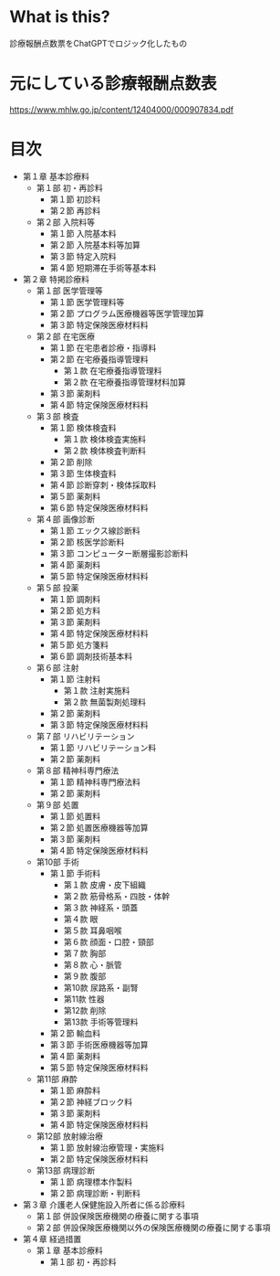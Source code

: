 # What is this?
診療報酬点数票をChatGPTでロジック化したもの

# 元にしている診療報酬点数表
https://www.mhlw.go.jp/content/12404000/000907834.pdf

# 目次
- 第１章 基本診療料
    - 第１部 初・再診料
        - 第１節 初診料
        - 第２節 再診料
    - 第２部 入院料等
        - 第１節 入院基本料
        - 第２節 入院基本料等加算
        - 第３節 特定入院料
        - 第４節 短期滞在手術等基本料
- 第２章 特掲診療料
    - 第１部 医学管理等
        - 第１節 医学管理料等
        - 第２節 プログラム医療機器等医学管理加算
        - 第３節 特定保険医療材料料
    - 第２部 在宅医療
        - 第１節 在宅患者診療・指導料
        - 第２節 在宅療養指導管理料
            - 第１款 在宅療養指導管理料
            - 第２款 在宅療養指導管理材料加算
        - 第３節 薬剤料
        - 第４節 特定保険医療材料料
    - 第３部 検査
        - 第１節 検体検査料
            - 第１款 検体検査実施料
            - 第２款 検体検査判断料
        - 第２節 削除
        - 第３節 生体検査料
        - 第４節 診断穿刺・検体採取料
        - 第５節 薬剤料
        - 第６節 特定保険医療材料料
    - 第４部 画像診断
        - 第１節 エックス線診断料
        - 第２節 核医学診断料
        - 第３節 コンピューター断層撮影診断料
        - 第４節 薬剤料
        - 第５節 特定保険医療材料料
    - 第５部 投薬
        - 第１節 調剤料
        - 第２節 処方料
        - 第３節 薬剤料
        - 第４節 特定保険医療材料料
        - 第５節 処方箋料
        - 第６節 調剤技術基本料
    - 第６部 注射
        - 第１節 注射料
            - 第１款 注射実施料
            - 第２款 無菌製剤処理料
        - 第２節 薬剤料
        - 第３節 特定保険医療材料料
    - 第７部 リハビリテーション
        - 第１節 リハビリテーション料
        - 第２節 薬剤料
    - 第８部 精神科専門療法
        - 第１節 精神科専門療法料
        - 第２節 薬剤料
    - 第９部 処置
        - 第１節 処置料
        - 第２節 処置医療機器等加算
        - 第３節 薬剤料
        - 第４節 特定保険医療材料料
    - 第10部 手術
        - 第１節 手術料
            - 第１款 皮膚・皮下組織
            - 第２款 筋骨格系・四肢・体幹
            - 第３款 神経系・頭蓋
            - 第４款 眼
            - 第５款 耳鼻咽喉
            - 第６款 顔面・口腔・頸部
            - 第７款 胸部
            - 第８款 心・脈管
            - 第９款 腹部
            - 第10款 尿路系・副腎
            - 第11款 性器
            - 第12款 削除
            - 第13款 手術等管理料
        - 第２節 輸血料
        - 第３節 手術医療機器等加算
        - 第４節 薬剤料
        - 第５節 特定保険医療材料料
    - 第11部 麻酔
        - 第１節 麻酔料
        - 第２節 神経ブロック料
        - 第３節 薬剤料
        - 第４節 特定保険医療材料料
    - 第12部 放射線治療
        - 第１節 放射線治療管理・実施料
        - 第２節 特定保険医療材料料
    - 第13部 病理診断
        - 第１節 病理標本作製料
        - 第２節 病理診断・判断料
- 第３章 介護老人保健施設入所者に係る診療料
    - 第１部 併設保険医療機関の療養に関する事項
    - 第２部 併設保険医療機関以外の保険医療機関の療養に関する事項
- 第４章 経過措置
    - 第１章 基本診療料
        - 第１部 初・再診料